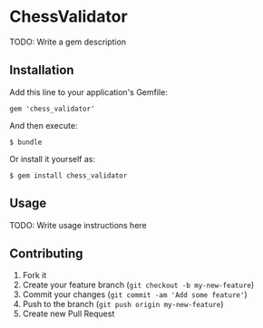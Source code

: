 # ChessValidator

TODO: Write a gem description

## Installation

Add this line to your application's Gemfile:

    gem 'chess_validator'

And then execute:

    $ bundle

Or install it yourself as:

    $ gem install chess_validator

## Usage

TODO: Write usage instructions here

## Contributing

1. Fork it
2. Create your feature branch (`git checkout -b my-new-feature`)
3. Commit your changes (`git commit -am 'Add some feature'`)
4. Push to the branch (`git push origin my-new-feature`)
5. Create new Pull Request

